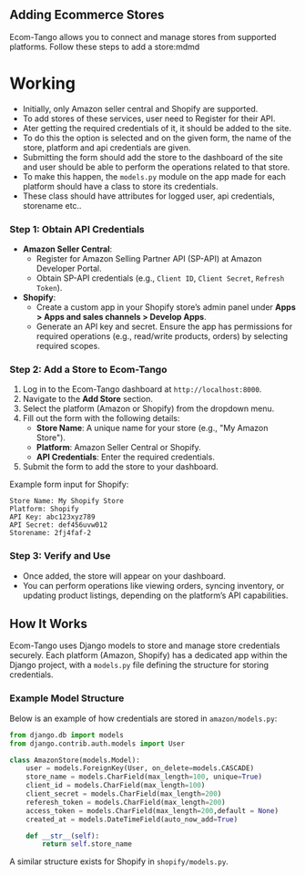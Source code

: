 
## Adding Ecommerce Stores
Ecom-Tango allows you to connect and manage stores from supported platforms. Follow these steps to add a store:mdmd
# Working
- Initially, only Amazon seller central and Shopify are supported.
- To add stores of these services, user need to Register for their API.
- Ater getting the required credentials of it, it should be added to the site.
- To do this the option is selected and on the given form, 
the name of the store, platform and api credentials are given. 
- Submitting the form should add the store to the dashboard of the site and user should be able to 
perform the operations related to that store.
- To make this happen, the `models.py` module on the app made for each platform should have a class to store its credentials.
- These class should have attributes for logged user, api credentials, storename etc..

### Step 1: Obtain API Credentials
- **Amazon Seller Central**:
  - Register for Amazon Selling Partner API (SP-API) at Amazon Developer Portal.
  - Obtain SP-API credentials (e.g., `Client ID`, `Client Secret`, `Refresh Token`).
- **Shopify**:
  - Create a custom app in your Shopify store’s admin panel under **Apps &gt; Apps and sales channels &gt; Develop Apps**.
  - Generate an API key and secret. Ensure the app has permissions for required operations (e.g., read/write products, orders) by selecting required scopes.

### Step 2: Add a Store to Ecom-Tango
1. Log in to the Ecom-Tango dashboard at `http://localhost:8000`.
2. Navigate to the **Add Store** section.
3. Select the platform (Amazon or Shopify) from the dropdown menu.
4. Fill out the form with the following details:
   - **Store Name**: A unique name for your store (e.g., "My Amazon Store").
   - **Platform**: Amazon Seller Central or Shopify.
   - **API Credentials**: Enter the required credentials.
5. Submit the form to add the store to your dashboard.

Example form input for Shopify:

```
Store Name: My Shopify Store
Platform: Shopify
API Key: abc123xyz789
API Secret: def456uvw012
Storename: 2fj4faf-2
```

### Step 3: Verify and Use

- Once added, the store will appear on your dashboard.
- You can perform operations like viewing orders, syncing inventory, or updating product listings, depending on the platform’s API capabilities.

## How It Works

Ecom-Tango uses Django models to store and manage store credentials securely. Each platform (Amazon, Shopify) has a dedicated app within the Django project, with a `models.py` file defining the structure for storing credentials.

### Example Model Structure

Below is an example of how credentials are stored in `amazon/models.py`:

```python
from django.db import models
from django.contrib.auth.models import User

class AmazonStore(models.Model):
    user = models.ForeignKey(User, on_delete=models.CASCADE)
    store_name = models.CharField(max_length=100, unique=True)
    client_id = models.CharField(max_length=100)
    client_secret = models.CharField(max_length=200)
    referesh_token = models.CharField(max_length=200)
    access_token = models.CharField(max_length=200,default = None)
    created_at = models.DateTimeField(auto_now_add=True)

    def __str__(self):
        return self.store_name
```

A similar structure exists for Shopify in `shopify/models.py`.